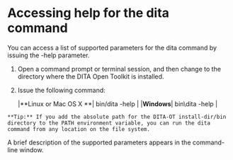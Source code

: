 # Accessing help for the dita command

You can access a list of supported parameters for the dita command by issuing the -help parameter.

1.   Open a command prompt or terminal session, and then change to the directory where the DITA Open Toolkit is installed. 
2.   Issue the following command: 

        |**Linux or Mac OS X **| bin/dita -help |
    |**Windows**| bin\\dita -help |

    **Tip:** If you add the absolute path for the DITA-OT install-dir/bin directory to the PATH environment variable, you can run the dita command from any location on the file system.


A brief description of the supported parameters appears in the command-line window.


